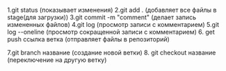 1.git status (показывает изменения)
2.git add . (добавляет все файлы в stage(для загрузки))
3.git commit -m "comment" (делает запись измененных файлов)
4.git log (просмотр записи с комментарием)
5.git log --oneline (просмотр сокращенной записи с комментарием) 6. get push ссылка ветка (отправляет файлы в репозиторий)

7.git branch название (создание новой ветки) 8. git checkout название (переключение на другую ветку)
